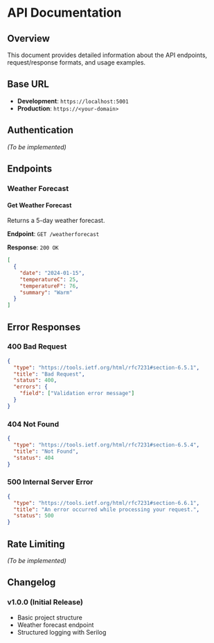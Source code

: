 # API Documentation

## Overview

This document provides detailed information about the API endpoints, request/response formats, and usage examples.

## Base URL

- **Development**: `https://localhost:5001`
- **Production**: `https://<your-domain>`

## Authentication

*(To be implemented)*

## Endpoints

### Weather Forecast

#### Get Weather Forecast

Returns a 5-day weather forecast.

**Endpoint**: `GET /weatherforecast`

**Response**: `200 OK`

```json
[
  {
    "date": "2024-01-15",
    "temperatureC": 25,
    "temperatureF": 76,
    "summary": "Warm"
  }
]
```

## Error Responses

### 400 Bad Request

```json
{
  "type": "https://tools.ietf.org/html/rfc7231#section-6.5.1",
  "title": "Bad Request",
  "status": 400,
  "errors": {
    "field": ["Validation error message"]
  }
}
```

### 404 Not Found

```json
{
  "type": "https://tools.ietf.org/html/rfc7231#section-6.5.4",
  "title": "Not Found",
  "status": 404
}
```

### 500 Internal Server Error

```json
{
  "type": "https://tools.ietf.org/html/rfc7231#section-6.6.1",
  "title": "An error occurred while processing your request.",
  "status": 500
}
```

## Rate Limiting

*(To be implemented)*

## Changelog

### v1.0.0 (Initial Release)
- Basic project structure
- Weather forecast endpoint
- Structured logging with Serilog
